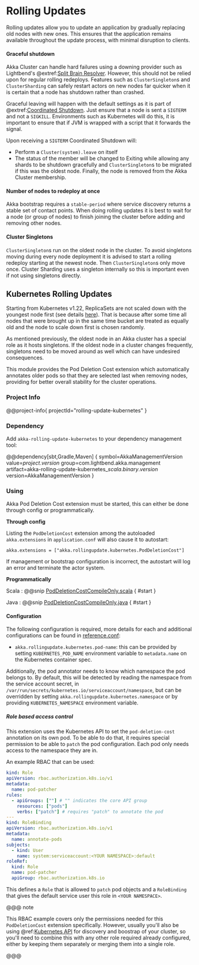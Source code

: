 # Rolling Updates

Rolling updates allow you to update an application by gradually replacing old nodes with new ones. This ensures that the application remains available throughout the update process, with minimal disruption to clients.

#### Graceful shutdown

Akka Cluster can handle hard failures using a downing provider such as Lightbend's @extref:[Split Brain Resolver](akka:split-brain-resolver.html).
However, this should not be relied upon for regular rolling redeploys. Features such as `ClusterSingleton`s and `ClusterSharding`
can safely restart actors on new nodes far quicker when it is certain that a node has shutdown rather than crashed.

Graceful leaving will happen with the default settings as it is part of @extref:[Coordinated Shutdown](akka:actors.html#coordinated-shutdown).
Just ensure that a node is sent a `SIGTERM` and not a `SIGKILL`. Environments such as Kubernetes will do this, it is important to ensure
that if JVM is wrapped with a script that it forwards the signal.

Upon receiving a `SIGTERM` Coordinated Shutdown will:

* Perform a `Cluster(system).leave` on itself
* The status of the member will be changed to Exiting while allowing any shards to be shutdown gracefully and
  `ClusterSingleton`s to be migrated if this was the oldest node. Finally, the node is removed from the Akka Cluster membership.


#### Number of nodes to redeploy at once

Akka bootstrap requires a `stable-period` where service discovery returns a stable set of contact points. When doing rolling
updates it is best to wait for a node (or group of nodes) to finish joining the cluster before adding and removing other nodes.

#### Cluster Singletons

`ClusterSingleton`s run on the oldest node in the cluster. To avoid singletons moving during every node deployment it is advised
to start a rolling redeploy starting at the newest node. Then `ClusterSingleton`s only move once. Cluster Sharding uses a singleton internally so this is important even if not using singletons directly.


## Kubernetes Rolling Updates

Starting from Kubernetes v1.22, ReplicaSets are not scaled down with the youngest node first (see details [here](https://github.com/kubernetes/enhancements/tree/master/keps/sig-apps/2185-random-pod-select-on-replicaset-downscale)). That is because after some time all nodes that were brought up in the same time bucket are treated as equally old and the node to scale down first is chosen randomly.

As mentioned previously, the oldest node in an Akka cluster has a special role as it hosts singletons. If the oldest node in a cluster changes frequently, singletons need to be moved around as well which can have undesired consequences.

This module provides the Pod Deletion Cost extension which automatically annotates older pods so that they are selected last when removing nodes, providing for better overall stability for the cluster operations.

### Project Info

@@project-info{ projectId="rolling-update-kubernetes" }


### Dependency

Add `akka-rolling-update-kubernetes` to your dependency management tool:

@@dependency[sbt,Gradle,Maven] {
symbol=AkkaManagementVersion
value=$project.version$
group=com.lightbend.akka.management
artifact=akka-rolling-update-kubernetes_$scala.binary.version$
version=AkkaManagementVersion
}


### Using

Akka Pod Deletion Cost extension must be started, this can either be done through config or programmatically.

**Through config**

Listing the `PodDeletionCost` extension among the autoloaded `akka.extensions` in `application.conf` will also cause it to autostart:

```
akka.extensions = ["akka.rollingupdate.kubernetes.PodDeletionCost"]
```

If management or bootstrap configuration is incorrect, the autostart will log an error and terminate the actor system.

**Programmatically**

Scala
:  @@snip [PodDeletionCostCompileOnly.scala](/rolling-update-kubernetes/src/test/scala/doc/akka/rollingupdate/kubernetes/PodDeletionCostCompileOnly.scala) { #start }

Java
:  @@snip [PodDeletionCostCompileOnly.java](/rolling-update-kubernetes/src/test/java/jdoc/akka/rollingupdate/kubernetes/PodDeletionCostCompileOnly.java) { #start }


#### Configuration

The following configuration is required, more details for each and additional configurations can be found in [reference.conf](https://github.com/akka/akka-management/blob/main/rolling-updates-kubernetes/src/main/resources/reference.conf):

* `akka.rollingupdate.kubernetes.pod-name`: this can be provided by setting `KUBERNETES_POD_NAME` environment variable to `metadata.name` on the Kubernetes container spec.

Additionally, the pod annotator needs to know which namespace the pod belongs to. By default, this will be detected by reading the namespace
from the service account secret, in `/var/run/secrets/kubernetes.io/serviceaccount/namespace`, but can be overridden by
setting `akka.rollingupdate.kubernetes.namespace` or by providing `KUBERNETES_NAMESPACE` environment variable.

##### Role based access control

This extension uses the Kubernetes API to set the `pod-deletion-cost` annotation on its own pod. To be able to do that, it requires special permission to be able to `patch` the pod configuration. Each pod only needs access to the namespace they are in.

An example RBAC that can be used:
```yaml
kind: Role
apiVersion: rbac.authorization.k8s.io/v1
metadata:
  name: pod-patcher
rules:
  - apiGroups: [""] # "" indicates the core API group
    resources: ["pods"]
    verbs: ["patch"] # requires "patch" to annotate the pod
---
kind: RoleBinding
apiVersion: rbac.authorization.k8s.io/v1
metadata:
  name: annotate-pods
subjects:
  - kind: User
    name: system:serviceaccount:<YOUR NAMESPACE>:default
roleRef:
  kind: Role
  name: pod-patcher
  apiGroup: rbac.authorization.k8s.io
```

This defines a `Role` that is allowed to `patch` pod objects and a `RoleBinding`
that gives the default service user this role in `<YOUR NAMESPACE>`.

@@@ note

This RBAC example covers only the permissions needed for this `PodDeletionCost` extension specifically. However, usually you'll also be using @ref:[Kubernetes API](bootstrap/kubernetes-api.md) for discovery and boostrap of your cluster, so you'll need to combine this with any other role required already configured, either by keeping them separately or merging them into a single role.

@@@



